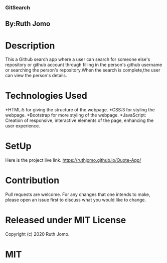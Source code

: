 ### GitSearch
## By:Ruth Jomo

# Description
This a Github search app where a user can search for someone else's repository or github account through filling in  the person's github username or searching the person's repository.When the search is complete,the user can view the person's details.

# Technologies Used

*HTML:5 for giving the structure of the webpage.
*CSS:3 for styling the webpage.
*Bootstrap for more styling of the webpage.
*JavaScript: Creation of responsive, interactive elements of the page, enhancing the user experience.


# SetUp
Here is the project live link.
https://ruthjomo.github.io/Quote-App/

# Contribution
Pull requests are welcome. For any changes that one intends to make, please open an issue first to discuss what you would like to change.


# Released under MIT License
Copyright (c) 2020 Ruth Jomo.

# MIT